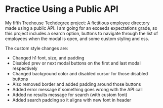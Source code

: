 # Practice Using a Public API
My fifth Treehouse Techdegree project: A fictitious employee directory made using a public API. I am going for an exceeds expectations grade, so this project includes a search option, buttons to navigate through the list of employees when the modal is open, and some custom styling and css.

The custom style changes are: 
- Changed h1 font, size, and padding
- Disabled prev or next modal buttons on the first and last modal respectively 
- Changed background color and disabled cursor for those disabled buttons
- Also removed border and added padding around those buttons
- Added error message if something goes wrong with the API call
- Added no results message for search (with custom font)
- Added search padding so it aligns with new font in header